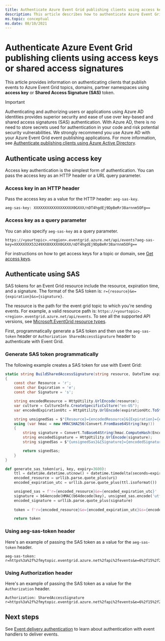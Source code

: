 ```yaml
---
title: Authenticate Azure Event Grid publishing clients using access keys or shared access signatures
description: This article describes how to authenticate Azure Event Grid publishing clients using access keys and shared access signatures. 
ms.topic: conceptual
ms.date: 08/10/2021
---
```


# Authenticate Azure Event Grid publishing clients using access keys or shared access signatures
This article provides information on authenticating clients that publish events to Azure Event Grid topics, domains, partner namespaces using **access key** or **Shared Access Signature (SAS)** token. 

> [!IMPORTANT]
> Authenticating and authorizing users or applications using Azure AD identities provides superior security and ease of use over key-based and shared access signatures (SAS) authentication. With Azure AD, there is no need to store secrets used for authentication in your code and risk potential security vulnerabilities. We strongly recommend you use Azure AD with your Azure Event Grid event publishing applications. For more information, see [Authenticate publishing clients using Azure Active Directory](authenticate-with-active-directory.md).

## Authenticate using access key
Access key authentication is the simplest form of authentication. You can pass the access key as an HTTP header or a URL query parameter. 

### Access key in an HTTP header
Pass the access key as a value for the HTTP header: `aeg-sas-key`.

```
aeg-sas-key: XXXXXXXXXXXXXXXXXX0GXXX/nDT4hgdEj9DpBeRr38arnnm5OFg==
```

### Access key as a query parameter
You can also specify `aeg-sas-key` as a query parameter. 

```
https://<yourtopic>.<region>.eventgrid.azure.net/api/events?aeg-sas-key=XXXXXXXX53249XX8XXXXX0GXXX/nDT4hgdEj9DpBeRr38arnnm5OFg==
```

For instructions on how to get access keys for a topic or domain, see [Get access keys](get-access-keys.md).

## Authenticate using SAS 
SAS tokens for an Event Grid resource include the resource, expiration time, and a signature. The format of the SAS token is: `r={resource}&e={expiration}&s={signature}`.

The resource is the path for the event grid topic to which you're sending events. For example, a valid resource path is: `https://<yourtopic>.<region>.eventgrid.azure.net/api/events`. To see all the supported API versions, see [Microsoft.EventGrid resource types](/azure/templates/microsoft.eventgrid/allversions). 

First, programmatically generate a SAS token and then use the `aeg-sas-token` header or `Authorization SharedAccessSignature` header to authenticate with Event Grid. 

### Generate SAS token programmatically
The following example creates a SAS token for use with Event Grid:

```cs
static string BuildSharedAccessSignature(string resource, DateTime expirationUtc, string key)
{
    const char Resource = 'r';
    const char Expiration = 'e';
    const char Signature = 's';

    string encodedResource = HttpUtility.UrlEncode(resource);
    var culture = CultureInfo.CreateSpecificCulture("en-US");
    var encodedExpirationUtc = HttpUtility.UrlEncode(expirationUtc.ToString(culture));

    string unsignedSas = $"{Resource}={encodedResource}&{Expiration}={encodedExpirationUtc}";
    using (var hmac = new HMACSHA256(Convert.FromBase64String(key)))
    {
        string signature = Convert.ToBase64String(hmac.ComputeHash(Encoding.UTF8.GetBytes(unsignedSas)));
        string encodedSignature = HttpUtility.UrlEncode(signature);
        string signedSas = $"{unsignedSas}&{Signature}={encodedSignature}";

        return signedSas;
    }
}
```

```python
def generate_sas_token(uri, key, expiry=3600):
    ttl = datetime.datetime.utcnow() + datetime.timedelta(seconds=expiry)
    encoded_resource = urllib.parse.quote_plus(uri)
    encoded_expiration_utc = urllib.parse.quote_plus(ttl.isoformat())

    unsigned_sas = f'r={encoded_resource}&e={encoded_expiration_utc}'
    signature = b64encode(HMAC(b64decode(key), unsigned_sas.encode('utf-8'), sha256).digest())
    encoded_signature = urllib.parse.quote_plus(signature)
    
    token = f'r={encoded_resource}&e={encoded_expiration_utc}&s={encoded_signature}'

    return token
```

### Using aeg-sas-token header
Here's an example of passing the SAS token as a value for the `aeg-sas-token` header. 

```http
aeg-sas-token: r=https%3a%2f%2fmytopic.eventgrid.azure.net%2fapi%2fevents&e=6%2f15%2f2017+6%3a20%3a15+PM&s=XXXXXXXXXXXXX%2fBPjdDLOrc6THPy3tDcGHw1zP4OajQ%3d
```

### Using Authorization header
Here's an example of passing the SAS token as a value for the `Authorization` header. 

```http
Authorization: SharedAccessSignature r=https%3a%2f%2fmytopic.eventgrid.azure.net%2fapi%2fevents&e=6%2f15%2f2017+6%3a20%3a15+PM&s=XXXXXXXXXXXXX%2fBPjdDLOrc6THPy3tDcGHw1zP4OajQ%3d
```

## Next steps
See [Event delivery authentication](security-authentication.md) to learn about authentication with event handlers to deliver events. 
